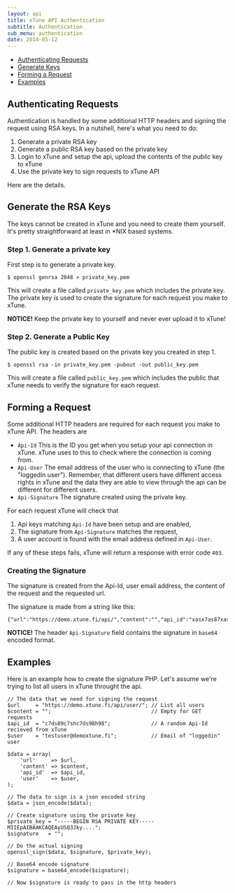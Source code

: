 ```yaml
---
layout: api
title: xTune API Authentication
subtitle: Authentication
sub_menu: authentication
date: 2014-05-12
---
```


<div class="pure-menu pure-menu-open pure-menu-horizontal">
    <ul>
        <li><a href="#authentication">Authenticating Requests</a></li>
        <li><a href="#keys">Generate Keys</a></li>
        <li><a href="#request">Forming a Request</a></li>
        <li><a href="#examples">Examples</a></li>
    </ul>
</div>

<h2 id="authentication">Authenticating Requests</h2>

Authentication is handled by some additional HTTP headers and signing the request
using RSA keys. In a nutshell, here's what you need to do:

1. Generate a private RSA key
1. Generate a public RSA key based on the private key
1. Login to xTune and setup the api, upload the contents of the *public* key to xTune
1. Use the private key to sign requests to xTune API

Here are the details.

<h2 id="keys">Generate the RSA Keys</h2>

The keys cannot be created in xTune and you need to create them yourself. It's pretty 
straightforward at least in *NIX based systems.

### Step 1. Generate a private key

First step is to generate a private key. 

    $ openssl genrsa 2048 > private_key.pem
    
This will create a file called ``private_key.pem`` which includes the private key. The
private key is used to create the signature for each request you make to xTune.

**NOTICE!** Keep the private key to yourself and never ever upload it to xTune!

### Step 2. Generate a Public Key

The public key is created based on the private key you created in step 1.

    $ openssl rsa -in private_key.pem -pubout -out public_key.pem

This will create a file called ``public_key.pem`` which includes the public that xTune
needs to verify the signature for each request.

<h2 id="request">Forming a Request</h2>

Some additional HTTP headers are required for each request you make to xTune API. The headers are

- ``Api-Id`` This is the ID you get when you setup your api connection in xTune. xTune uses to this to
check where the connection is coming from.
- ``Api-User`` The email address of the user who is connecting to xTune (the "loggedin user"). Remember,
that different users have different access rights in xTune and the data they are able to view through
the api can be different for different users.
- ``Api-Signature`` The signature created using the private key.

For each request xTune will check that 

1. Api keys matching ``Api-Id`` have been setup and are enabled,
1. The signature from ``Api-Signature`` matches the request,
1. A user account is found with the email address defined in ``Api-User``.

If any of these steps fails, xTune will return a response with error code ``403``. 

### Creating the Signature

The signature is created from the Api-Id, user email address, the content of the request and the
requested url. 

The signature is made from a string like this:

    {"url":"https://demo.xtune.fi/api/","content":"","api_id":"xasx7as87xash7978","user":"demouser@xtune.fi"}

**NOTICE!** The header ``Api-Signature`` field contains the signature in ``base64`` encoded format.


<h2 id="examples">Examples</h2>

Here is an example how to create the signature PHP. Let's assume we're trying to list all users in xTune
throught the api.

    // The data that we need for signing the request
    $url     = "https://demo.xtune.fi/api/user/"; // List all users
    $content = "";                                // Empty for GET requests
    $api_id  = "c7ds89c7shc7ds98h98";             // A random Api-Id recieved from xTune
    $user    = "testuser@demoxtune.fi";           // Email of "loggedin" user
    
    $data = array(
        'url'     => $url,
        'content' => $content,
        'api_id'  => $api_id,
        'user'    => $user,
    );        
    
    // The data to sign is a json encoded string    
    $data = json_encode($data);

    // Create signature using the private key
    $private_key = "-----BEGIN RSA PRIVATE KEY-----MIIEpAIBAAKCAQEAyUSQ3Jky...."; 
    $signature   = "";
    
    // Do the actual signing
    openssl_sign($data, $signature, $private_key);

    // Base64 encode signature
    $signature = base64_encode($signature);
    
    // Now $signature is ready to pass in the http headers


